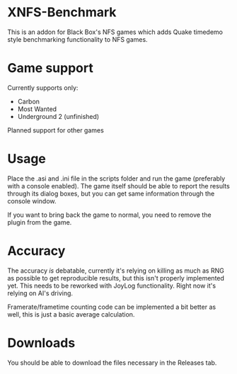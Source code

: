 # XNFS-Benchmark
This is an addon for Black Box's NFS games which adds Quake timedemo style benchmarking functionality to NFS games.

# Game support
Currently supports only:
- Carbon
- Most Wanted
- Underground 2 (unfinished)

Planned support for other games

# Usage
Place the .asi and .ini file in the scripts folder and run the game (preferably with a console enabled).
The game itself should be able to report the results through its dialog boxes, but you can get same information through the console window.

If you want to bring back the game to normal, you need to remove the plugin from the game.

# Accuracy
The accuracy *is* debatable, currently it's relying on killing as much as RNG as possible to get reproducible results, but this isn't properly implemented yet.
This needs to be reworked with JoyLog functionality. Right now it's relying on AI's driving.

Framerate/frametime counting code can be implemented a bit better as well, this is just a basic average calculation.

# Downloads
You should be able to download the files necessary in the Releases tab.
